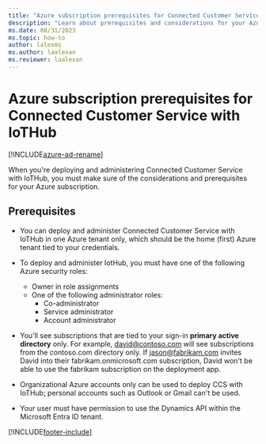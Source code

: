 ```yaml
---
title: "Azure subscription prerequisites for Connected Customer Service with IoTHub | MicrosoftDocs"
description: "Learn about prerequisites and considerations for your Azure subscription When deploying and administering Connected Customer Service (CFS) with IoTHub."
ms.date: 08/31/2023
ms.topic: how-to
author: lalexms
ms.author: laalexan
ms.reviewer: laalexan
---
```


# Azure subscription prerequisites for Connected Customer Service with IoTHub

[!INCLUDE[azure-ad-rename](../../includes/cc-azure-ad-rename.md)]

When you're deploying and administering Connected Customer Service with IoTHub, you must make sure of the considerations and prerequisites for your Azure subscription. 

## Prerequisites 

- You can deploy and administer Connected Customer Service with IoTHub in one Azure tenant only, which should be the home (first) Azure tenant tied to your credentials.

- To deploy and administer IotHub, you must have one of the following Azure security roles:

  - Owner in role assignments
  - One of the following administrator roles:
    - Co-administrator
    - Service administrator
    - Account administrator

- You'll see subscriptions that are tied to your sign-in **primary active directory** only. For example, david@contoso.com will see subscriptions from the contoso.com directory only. If jason@fabrikam.com invites David into their fabrikam.onmicrosoft.com subscription, David won't be able to use the fabrikam subscription on the deployment app.

- Organizational Azure accounts only can be used to deploy CCS with IoTHub; personal accounts such as Outlook or Gmail can't be used.

- Your user must have permission to use the Dynamics API within the Microsoft Entra ID tenant.



[!INCLUDE[footer-include](../../includes/footer-banner.md)]
